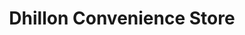 ---
title: "Dhillon Convenience Store"
url: /birmingham/dhillon-convenience-store/
shop: convenience
---